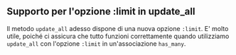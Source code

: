 ## Supporto per l'opzione :limit in update\_all

Il metodo `update_all` adesso dispone di una nuova opzione `:limit`. E' molto utile, poiché ci assicura che tutto funzioni correttamente quando utilizziamo `update_all` con l'opzione `:limit` in un'associazione `has_many`.
